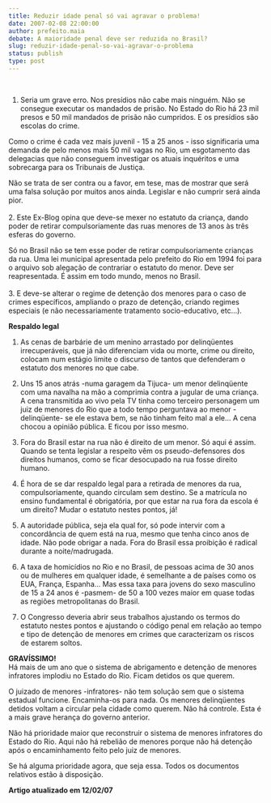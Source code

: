 ```yaml
---
title: Reduzir idade penal só vai agravar o problema!
date: 2007-02-08 22:00:00
author: prefeito.maia
debate: A maioridade penal deve ser reduzida no Brasil?
slug: reduzir-idade-penal-so-vai-agravar-o-problema
status: publish 
type: post
---
```


  
    
1. Seria um grave erro. Nos presídios não cabe mais ninguém. Não se consegue executar os mandados de prisão. No Estado do Rio há 23 mil presos e 50 mil mandados de prisão não cumpridos. E os presídios são escolas do crime.  
  
Como o crime é cada vez mais juvenil - 15 a 25 anos - isso significaria uma demanda de pelo menos mais 50 mil vagas no Rio, um esgotamento das delegacias que não conseguem investigar os atuais inquéritos e uma sobrecarga para os Tribunais de Justiça.  
  
Não se trata de ser contra ou a favor, em tese, mas de mostrar que será uma falsa solução por muitos anos ainda. Legislar e não cumprir será ainda pior.  
          
2. Este Ex-Blog opina que deve-se mexer no estatuto da criança, dando poder de retirar compulsoriamente das ruas menores de 13 anos às três esferas do governo.  
  
Só no Brasil não se tem esse poder de retirar compulsoriamente crianças da rua. Uma lei municipal apresentada pelo prefeito do Rio em 1994 foi para o arquivo sob alegação de contrariar o estatuto do menor. Deve ser reapresentada. É assim em todo mundo, menos no Brasil.  
          
3. E deve-se alterar o regime de detenção dos menores para o caso de crimes específicos, ampliando o prazo de detenção, criando regimes especiais (e não necessariamente tratamento socio-educativo, etc...).  
  
**Respaldo legal**  
  
01. As cenas de barbárie de um menino arrastado por delinqüentes irrecuperáveis, que já não diferenciam vida ou morte, crime ou direito, colocam num estágio limite o discurso de tantos que defenderam o estatuto dos menores no que cabe.  
  
02. Uns 15 anos atrás -numa garagem da Tijuca- um menor delinqüente com uma navalha na mão a comprimia contra a jugular de uma criança. A cena transmitida ao vivo pela TV tinha como terceiro personagem um juiz de menores do Rio que a todo tempo perguntava ao menor -delinqüente- se ele estava bem, se não tinham feito mal a ele... A cena chocou a opinião pública. E ficou por isso mesmo.  
  
03. Fora do Brasil estar na rua não é direito de um menor. Só aqui é assim. Quando se tenta legislar a respeito vêm os pseudo-defensores dos direitos humanos, como se ficar desocupado na rua fosse direito humano.  
  
04. É hora de se dar respaldo legal para a retirada de menores da rua, compulsoriamente, quando circulam sem destino. Se a matrícula no ensino fundamental é obrigatória, por que estar na rua fora da escola é um direito? Mudar o estatuto nestes pontos, já!  
  
05. A autoridade pública, seja ela qual for, só pode intervir com a concordância de quem está na rua, mesmo que tenha cinco anos de idade. Não pode obrigar a nada. Fora do Brasil essa proibição é radical durante a noite/madrugada.  
  
06. A taxa de homicídios no Rio e no Brasil, de pessoas acima de 30 anos ou de mulheres em qualquer idade, é semelhante a de países como os EUA, França, Espanha... Mas essa taxa para jovens do sexo masculino de 15 a 24 anos é -pasmem- de 50 a 100 vezes maior em quase todas as regiões metropolitanas do Brasil.  
  
07. O Congresso deveria abrir seus trabalhos ajustando os termos do estatuto nestes pontos e ajustando o código penal em relação ao tempo e tipo de detenção de menores em crimes que caracterizam os riscos de estarem soltos.  
  
**GRAVÍSSIMO!**  
Há mais de um ano que o sistema de abrigamento e detenção de menores infratores implodiu no Estado do Rio. Ficam detidos os que querem.  
  
O juizado de menores -infratores- não tem solução sem que o sistema estadual funcione. Encaminha-os para nada. Os menores delinqüentes detidos voltam a circular pela cidade como querem. Não há controle. Esta é a mais grave herança do governo anterior.  
  
Não há prioridade maior que reconstruir o sistema de menores infratores do Estado do Rio. Aqui não há rebelião de menores porque não há detenção após o encaminhamento feito pelo juiz de menores.  
  
Se há alguma prioridade agora, que seja essa. Todos os documentos relativos estão à disposição.  
  
**Artigo atualizado em 12/02/07**


